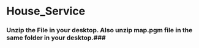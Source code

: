 # House_Service

### Unzip the File in your desktop. Also unzip map.pgm file in the same folder in your desktop.###
